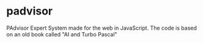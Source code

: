 # padvisor
PAdvisor Expert System made for the web in JavaScript. The code is based on an old book called "AI and Turbo Pascal"
